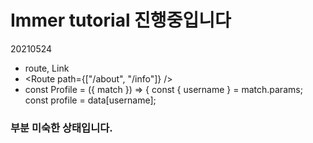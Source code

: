 # Immer tutorial 진행중입니다
20210524
- route, Link
- <Route path={["/about", "/info"]} />
- const Profile = ({ match }) => {
  const { username } = match.params;
  const profile = data[username];

### 부분 미숙한 상태입니다.
